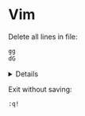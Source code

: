 # Vim

Delete all lines in file:

```txt
gg
dG
```

<details><summary>Details</summary>
<code>gg</code> moves the cursor to first line of the file.

<code>dG</code> deletes from current line to end of the file.
</details>

Exit without saving:

```txt
:q!
```
